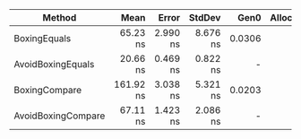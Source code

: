 ﻿| Method             | Mean      | Error    | StdDev   | Gen0   | Allocated |
|------------------- |----------:|---------:|---------:|-------:|----------:|
| BoxingEquals       |  65.23 ns | 2.990 ns | 8.676 ns | 0.0306 |      96 B |
| AvoidBoxingEquals  |  20.66 ns | 0.469 ns | 0.822 ns |      - |         - |
| BoxingCompare      | 161.92 ns | 3.038 ns | 5.321 ns | 0.0203 |      64 B |
| AvoidBoxingCompare |  67.11 ns | 1.423 ns | 2.086 ns |      - |         - |